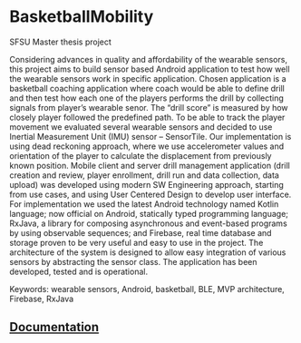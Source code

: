 # BasketballMobility
SFSU Master thesis project

Considering advances in quality and affordability of the wearable sensors, this project aims to build sensor based Android application to test how well the wearable sensors work in specific application. Chosen application is a basketball coaching application where coach would be able to define drill and then test how each one of the players performs the drill by collecting signals from player’s wearable senor. The “drill score” is measured by how closely player followed the predefined path. To be able to track the player movement we evaluated several wearable sensors and decided to use Inertial Measurement Unit (IMU) sensor – SensorTile. Our implementation is using dead reckoning approach, where we use accelerometer values and orientation of the player to calculate the displacement from previously known position.  Mobile client and server drill management application (drill creation and review, player enrollment, drill run and data collection, data upload) was developed using modern SW Engineering approach, starting from use cases, and using User Centered Design to develop user interface. For implementation we used the latest Android technology named Kotlin language; now official on Android, statically typed programming language; RxJava, a library for composing asynchronous and event-based programs by using observable sequences; and Firebase, real time database and storage proven to be very useful and easy to use in the project.  The architecture of the system is designed to allow easy integration of various sensors by abstracting the sensor class. The application has been developed, tested and is operational.


Keywords: wearable sensors, Android, basketball, BLE, MVP architecture, Firebase, RxJava 

## [Documentation](https://github.com/dule-hwp/BasketballMobility/blob/master/docsMD/app/index.md)
